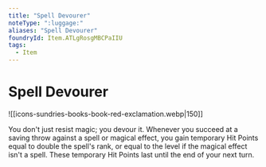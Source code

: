 ```yaml
---
title: "Spell Devourer"
noteType: ":luggage:"
aliases: "Spell Devourer"
foundryId: Item.ATLgRosgMBCPaIIU
tags:
  - Item
---
```


# Spell Devourer
![[icons-sundries-books-book-red-exclamation.webp|150]]

You don't just resist magic; you devour it. Whenever you succeed at a saving throw against a spell or magical effect, you gain temporary Hit Points equal to double the spell's rank, or equal to the level if the magical effect isn't a spell. These temporary Hit Points last until the end of your next turn.
